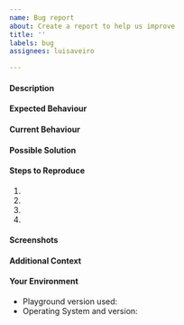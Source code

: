 ```yaml
---
name: Bug report
about: Create a report to help us improve
title: ''
labels: bug
assignees: luisaveiro

---
```


<!-- Provide a general summary of the issue in the Title above -->

#### Description
<!-- Provide a more detailed introduction to the issue itself, and why you consider it to be a bug. -->

#### Expected Behaviour
<!-- A clear and concise description of what you expected to happen. -->

#### Current Behaviour
<!-- Tell us what happens instead of the expected behaviour. -->

#### Possible Solution
<!-- Not obligatory, but suggest a fix or reason for the bug. -->

#### Steps to Reproduce
<!-- Steps to reproduce the behaviour: -->
<!-- Provide an unambiguous set of steps to reproduce this bug. Include code to reproduce, if relevant. -->

1.
2.
3.
4.

#### Screenshots
<!-- If applicable, add screenshots to help explain your problem. -->

#### Additional Context
<!-- How has this bug affected you? What were you trying to accomplish? -->
<!-- Providing context helps us come up with a solution that is most useful in the real world. -->

#### Your Environment
<!-- Include as many relevant details about the environment you experienced the bug in. -->

* Playground version used:
* Operating System and version:
